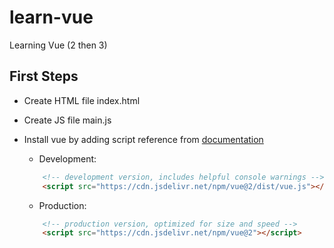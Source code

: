 # learn-vue
Learning Vue (2 then 3)

## First Steps
- Create HTML file index.html
- Create JS file main.js
- Install vue by adding script reference from [documentation][1]
    
    - Development:
    ```html
        <!-- development version, includes helpful console warnings -->
        <script src="https://cdn.jsdelivr.net/npm/vue@2/dist/vue.js"></script>
    ```
    - Production:
    ```html
        <!-- production version, optimized for size and speed -->
        <script src="https://cdn.jsdelivr.net/npm/vue@2"></script>
    ```


[1]:https://vuejs.org/v2/guide/